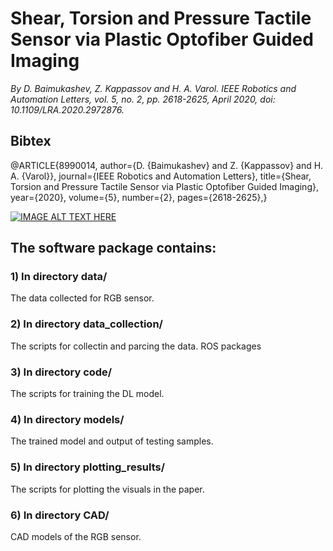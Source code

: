 # Shear, Torsion and Pressure Tactile Sensor via Plastic Optofiber Guided Imaging 

*By D. Baimukashev, Z. Kappassov and H. A. Varol. IEEE Robotics and Automation Letters, vol. 5, no. 2, pp. 2618-2625, April 2020, doi: 10.1109/LRA.2020.2972876.*

## Bibtex
@ARTICLE{8990014,
  author={D. {Baimukashev} and Z. {Kappassov} and H. A. {Varol}},
  journal={IEEE Robotics and Automation Letters}, 
  title={Shear, Torsion and Pressure Tactile Sensor via Plastic Optofiber Guided Imaging}, 
  year={2020},
  volume={5},
  number={2},
  pages={2618-2625},}


[![IMAGE ALT TEXT HERE](http://i3.ytimg.com/vi/IH5f0U1_9is/hqdefault.jpg)](https://www.youtube.com/watch?v=IH5f0U1_9is)


## The software package contains:

### 1) In directory data/

The data collected for RGB sensor. 

### 2) In directory data_collection/

The scripts for collectin and parcing the data. ROS packages

### 3) In directory code/

The scripts for training the DL model.

### 4) In directory models/

The trained model and output of testing samples.

### 5) In directory plotting_results/

The scripts for plotting the visuals in the paper. 


### 6) In directory CAD/

CAD models of the RGB sensor.


